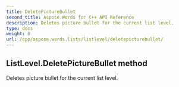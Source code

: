 ```yaml
---
title: DeletePictureBullet
second_title: Aspose.Words for C++ API Reference
description: Deletes picture bullet for the current list level. 
type: docs
weight: 0
url: /cpp/aspose.words.lists/listlevel/deletepicturebullet/
---
```

## ListLevel.DeletePictureBullet method


Deletes picture bullet for the current list level. 

